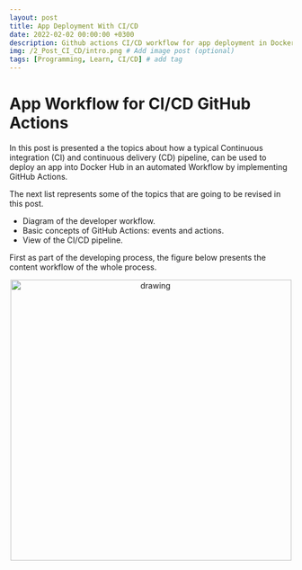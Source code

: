 ```yaml
---
layout: post
title: App Deployment With CI/CD
date: 2022-02-02 00:00:00 +0300
description: Github actions CI/CD workflow for app deployment in Docker Hub. 
img: /2_Post_CI_CD/intro.png # Add image post (optional)
tags: [Programming, Learn, CI/CD] # add tag
---
```


# App Workflow for CI/CD GitHub Actions
In this post is presented a the topics about how a typical Continuous integration (CI) and continuous delivery (CD) pipeline, can be used to deploy an app into Docker Hub in an automated Workflow by implementing GitHub Actions.

The next list represents some of the topics that are going to be revised in this post.
* Diagram of the developer workflow.
* Basic concepts of GitHub Actions: events and actions.
* View of the CI/CD pipeline.

First as part of the developing process, the figure below presents the content workflow of the whole process. 


<p align="center">
    <img src="{{site.baseurl}}/assets/img/2_Post_CI_CD/intro.jpg" alt="drawing" style="width:500px;"/>
</p>

